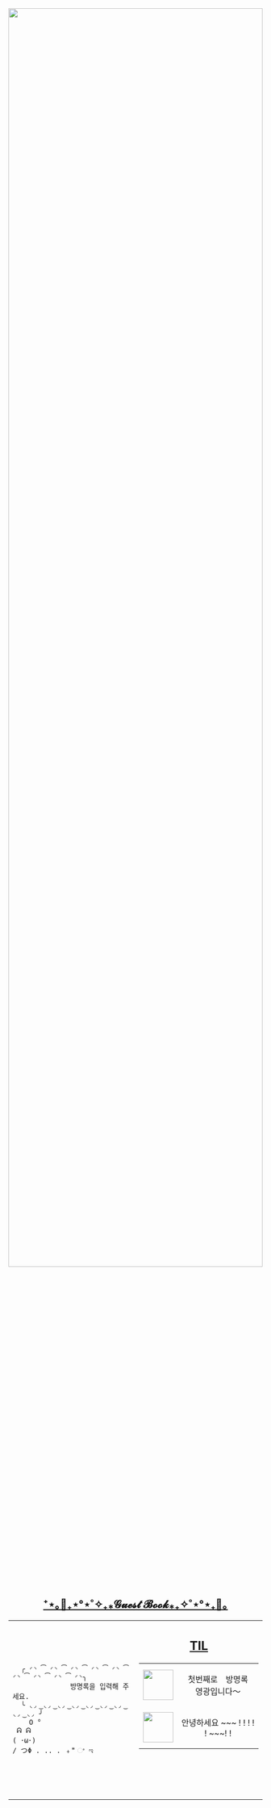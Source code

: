 
<img src="https://user-images.githubusercontent.com/101504594/234354992-88f43717-fdaa-45b4-b148-e0834cac840e.gif" width="100%" height="80%">



<h2 align="center" te>
  <a href="https://github.com/JEM1224/JEM1224/issues/1">
    <strong>⁺⋆｡🦋₊⋆°⋆˚✧₊⁎𝓖𝓾𝓮𝓼𝓽 𝓑𝓸𝓸𝓴⁎₊✧˚⋆°⋆₊🦋｡</strong>
  </a>
</h2>

<table align ="center">
  <td>
  <pre>
    <code>
  ╭ ◜◝ ͡ ◜◝ ͡ ◜◝ ͡ ◜◝ ͡ ◜◝ ͡ ◜◝ ͡ ◜◝ ͡ ◜◝ ͡ ◜◝╮
              방명록을 입력해 주세요.
  ╰ ◟◞ ͜ ◟◞ ͜ ◟◞ ͜ ◟◞ ͜ ◟◞ ͜ ◟◞ ͜ ◟◞ ͜ ◟◞ ͜ ◟◞ ╯
    O °
 ᕱ ᕱ
( ･ω･)
/ つΦ . .. . ﹢ ⃰ ଂ ಇ
    </code>
</pre>
</td>
  <td>

<h2 align="center" te>
  <a href="https://github.com/JEM1224/JEM1224/issues/2">
    <strong>TIL</strong>
  </a>
</h2>
<!-- TIL -->

<!-- \/TIL -->

<!-- Guestbook -->
<table align="center" height="250"><tr><td> <a href="https://github.com/BHyeonKim"><img width="60" src="https://avatars.githubusercontent.com/u/46583212?s=60&u=ee58bc4bfe46dc8074aef87d52ddf20a8846682d&v=4"/></a></td><td><p align="center">첫번째로　방명록　영광입니다～</p></td></tr><tr><td> <a href="https://github.com/JEM1224"><img width="60" src="https://avatars.githubusercontent.com/u/101504594?s=60&u=b5dae82e603e9aa8758af25e766264a7d52c9cdc&v=4"/></a></td><td><p align="center">안녕하세요 ~~~ ! ! ! ! ! ~~~! !</p></td></tr></table></p></td></table>

<!-- \/Guestbook -->


